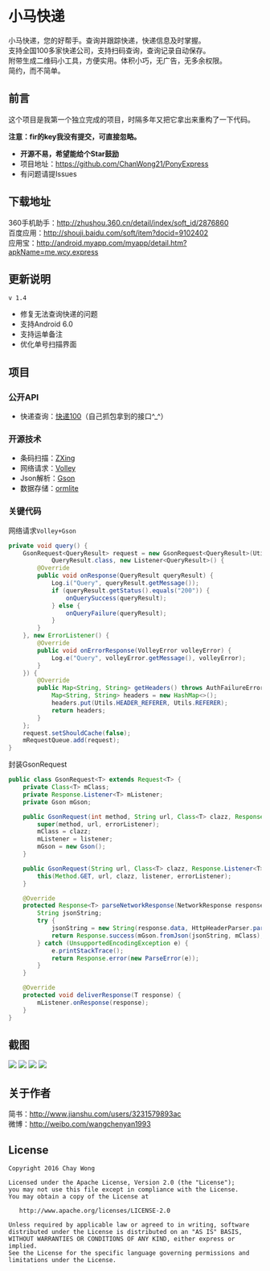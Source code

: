 # 小马快递
小马快递，您的好帮手。查询并跟踪快递，快递信息及时掌握。<br>
支持全国100多家快递公司，支持扫码查询，查询记录自动保存。<br>
附带生成二维码小工具，方便实用。体积小巧，无广告，无多余权限。<br>
简约，而不简单。

## 前言
这个项目是我第一个独立完成的项目，时隔多年又把它拿出来重构了一下代码。

**注意：fir的key我没有提交，可直接忽略。**

* **开源不易，希望能给个Star鼓励**
* 项目地址：https://github.com/ChanWong21/PonyExpress
* 有问题请提Issues

## 下载地址
360手机助手：http://zhushou.360.cn/detail/index/soft_id/2876860<br>
百度应用：http://shouji.baidu.com/soft/item?docid=9102402<br>
应用宝：http://android.myapp.com/myapp/detail.htm?apkName=me.wcy.express

## 更新说明
`v 1.4`
* 修复无法查询快递的问题
* 支持Android 6.0
* 支持运单备注
* 优化单号扫描界面

## 项目
### 公开API
* 快递查询：[快递100](http://www.kuaidi100.com/)（自己抓包拿到的接口^_^）

### 开源技术
* 条码扫描：[ZXing](https://github.com/zxing/zxing)
* 网络请求：[Volley](https://developer.android.com/training/volley/index.html)
* Json解析：[Gson](https://github.com/google/gson)
* 数据存储：[ormlite](https://github.com/j256/ormlite-android)

### 关键代码
网络请求`Volley+Gson`
```java
private void query() {
    GsonRequest<QueryResult> request = new GsonRequest<QueryResult>(Utils.getQueryUrl(mExpressInfo),
            QueryResult.class, new Listener<QueryResult>() {
        @Override
        public void onResponse(QueryResult queryResult) {
            Log.i("Query", queryResult.getMessage());
            if (queryResult.getStatus().equals("200")) {
                onQuerySuccess(queryResult);
            } else {
                onQueryFailure(queryResult);
            }
        }
    }, new ErrorListener() {
        @Override
        public void onErrorResponse(VolleyError volleyError) {
            Log.e("Query", volleyError.getMessage(), volleyError);
        }
    }) {
        @Override
        public Map<String, String> getHeaders() throws AuthFailureError {
            Map<String, String> headers = new HashMap<>();
            headers.put(Utils.HEADER_REFERER, Utils.REFERER);
            return headers;
        }
    };
    request.setShouldCache(false);
    mRequestQueue.add(request);
}
```
封装GsonRequest
```java
public class GsonRequest<T> extends Request<T> {
    private Class<T> mClass;
    private Response.Listener<T> mListener;
    private Gson mGson;

    public GsonRequest(int method, String url, Class<T> clazz, Response.Listener<T> listener, Response.ErrorListener errorListener) {
        super(method, url, errorListener);
        mClass = clazz;
        mListener = listener;
        mGson = new Gson();
    }

    public GsonRequest(String url, Class<T> clazz, Response.Listener<T> listener, Response.ErrorListener errorListener) {
        this(Method.GET, url, clazz, listener, errorListener);
    }

    @Override
    protected Response<T> parseNetworkResponse(NetworkResponse response) {
        String jsonString;
        try {
            jsonString = new String(response.data, HttpHeaderParser.parseCharset(response.headers));
            return Response.success(mGson.fromJson(jsonString, mClass), HttpHeaderParser.parseCacheHeaders(response));
        } catch (UnsupportedEncodingException e) {
            e.printStackTrace();
            return Response.error(new ParseError(e));
        }
    }

    @Override
    protected void deliverResponse(T response) {
        mListener.onResponse(response);
    }
}
```

## 截图
![](https://raw.githubusercontent.com/ChanWong21/PonyExpress/master/art/screenshot_01.jpg)
![](https://raw.githubusercontent.com/ChanWong21/PonyExpress/master/art/screenshot_02.jpg)
![](https://raw.githubusercontent.com/ChanWong21/PonyExpress/master/art/screenshot_03.jpg)
![](https://raw.githubusercontent.com/ChanWong21/PonyExpress/master/art/screenshot_04.jpg)

## 关于作者
简书：http://www.jianshu.com/users/3231579893ac<br>
微博：http://weibo.com/wangchenyan1993

## License

    Copyright 2016 Chay Wong

    Licensed under the Apache License, Version 2.0 (the "License");
    you may not use this file except in compliance with the License.
    You may obtain a copy of the License at

       http://www.apache.org/licenses/LICENSE-2.0

    Unless required by applicable law or agreed to in writing, software
    distributed under the License is distributed on an "AS IS" BASIS,
    WITHOUT WARRANTIES OR CONDITIONS OF ANY KIND, either express or implied.
    See the License for the specific language governing permissions and
    limitations under the License.
